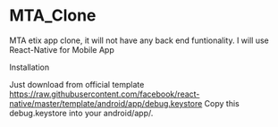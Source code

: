 # MTA_Clone
MTA etix app clone, it will not have any back end funtionality. I will use React-Native for Mobile App

Installation

Just download from official template https://raw.githubusercontent.com/facebook/react-native/master/template/android/app/debug.keystore Copy this debug.keystore into your android/app/.
